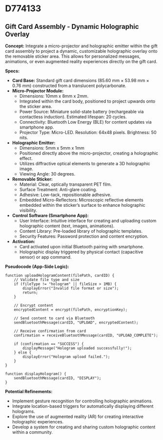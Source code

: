 # D774133

## Gift Card Assembly - Dynamic Holographic Overlay

**Concept:** Integrate a micro-projector and holographic emitter within the gift card assembly to project a dynamic, customizable holographic overlay onto the removable sticker area. This allows for personalized messages, animations, or even augmented reality experiences directly on the gift card.

**Specs:**

*   **Card Base:** Standard gift card dimensions (85.60 mm × 53.98 mm × 0.76 mm) constructed from a translucent polycarbonate.
*   **Micro-Projector Module:**
    *   Dimensions: 10mm x 8mm x 2mm.
    *   Integrated within the card body, positioned to project upwards onto the sticker area.
    *   Power Source: Miniature solid-state battery (rechargeable via contactless induction). Estimated lifespan: 20 cycles.
    *   Connectivity: Bluetooth Low Energy (BLE) for content updates via smartphone app.
    *   Projector Type: Micro-LED. Resolution: 64x48 pixels. Brightness: 50 nits.
*   **Holographic Emitter:**
    *   Dimensions: 5mm x 5mm x 1mm
    *   Positioned directly above the micro-projector, creating a holographic effect.
    *   Utilizes diffractive optical elements to generate a 3D holographic image.
    *   Viewing Angle: 30 degrees.
*   **Removable Sticker:**
    *   Material: Clear, optically transparent PET film.
    *   Surface Treatment: Anti-glare coating.
    *   Adhesive: Low-tack, repositionable adhesive.
    *   Embedded Micro-Reflectors: Microscopic reflective elements embedded within the sticker’s surface to enhance holographic visibility.
*   **Control Software (Smartphone App):**
    *   User Interface: Intuitive interface for creating and uploading custom holographic content (text, images, animations).
    *   Content Library: Pre-loaded library of holographic templates.
    *   Security Features: Password protection and content encryption.
*   **Activation:**
    *   Card activated upon initial Bluetooth pairing with smartphone.
    *   Holographic display triggered by physical contact (capacitive sensor) or app command.

**Pseudocode (App-Side Logic):**

```
function uploadHologramContent(filePath, cardID) {
    // Validate file type and size
    if (fileType != "hologram" || fileSize > 1MB) {
        displayError("Invalid file format or size");
        return;
    }

    // Encrypt content
    encryptedContent = encrypt(filePath, encryptionKey);

    // Send content to card via Bluetooth
    sendBluetoothMessage(cardID, "UPLOAD", encryptedContent);

    // Receive confirmation from card
    confirmation = receiveBluetoothMessage(cardID, "UPLOAD_COMPLETE");

    if (confirmation == "SUCCESS") {
        displayMessage("Hologram uploaded successfully!");
    } else {
        displayError("Hologram upload failed.");
    }
}

function displayHologram() {
    sendBluetoothMessage(cardID, "DISPLAY");
}
```

**Potential Refinements:**

*   Implement gesture recognition for controlling holographic animations.
*   Integrate location-based triggers for automatically displaying different holograms.
*   Explore the use of augmented reality (AR) for creating interactive holographic experiences.
*   Develop a system for creating and sharing custom holographic content within a community.